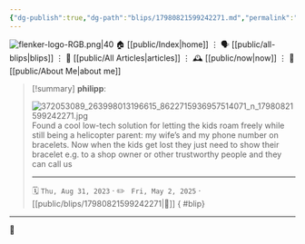 ```yaml
---
{"dg-publish":true,"dg-path":"blips/17980821599242271.md","permalink":"/blips/17980821599242271/","title":"philipp on instagram @ 2023-08-31","created":"2023-08-31T17:00:00","updated":"2025-05-02T17:43:08"}
---
```



<div class="transclusion internal-embed is-loaded"><div class="markdown-embed">




![flenker-logo-RGB.png|40](/img/user/attachments/flenker-logo-RGB.png)
🏠 [[public/Index\|home]]  ⋮ 🗣️ [[public/all-blips\|blips]] ⋮  📝 [[public/All Articles\|articles]]  ⋮ 🕰️ [[public/now\|now]] ⋮ 🪪 [[public/About Me\|about me]]


</div></div>


> [!summary] **philipp**:
>
> ![372053089_263998013196615_8622715936957514071_n_17980821599242271.jpg](/img/user/attachments/372053089_263998013196615_8622715936957514071_n_17980821599242271.jpg)
> Found a cool low-tech solution for letting the kids roam freely while still being a helicopter parent: my wife’s and my phone number on bracelets. Now when the kids get lost they just need to show their bracelet e.g. to a shop owner or other trustworthy people and they can call us
> - - -
>
> 🗓️ <code>Thu, Aug 31, 2023</code>  · ✏️ <code> Fri, May 2, 2025</code>  · [[public/blips/17980821599242271\|🔗]]
{ #blip}


- - -

 👾
